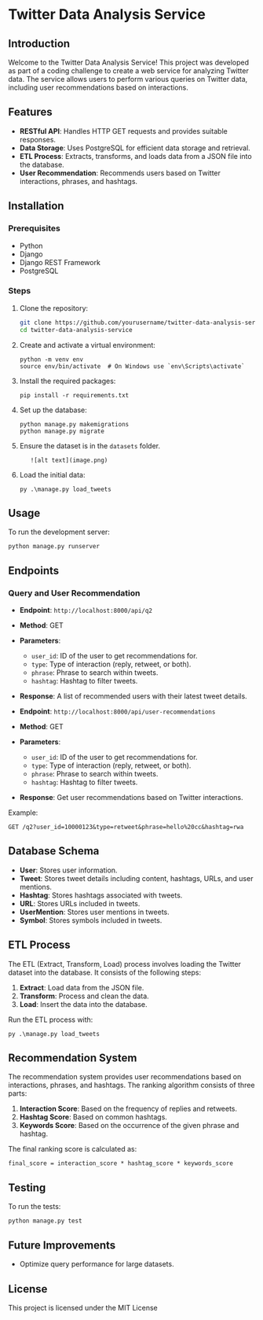 
# Twitter Data Analysis Service

## Introduction

Welcome to the Twitter Data Analysis Service! This project was developed as part of a coding challenge to create a web service for analyzing Twitter data. The service allows users to perform various queries on Twitter data, including user recommendations based on interactions.

## Features

- **RESTful API**: Handles HTTP GET requests and provides suitable responses.
- **Data Storage**: Uses PostgreSQL for efficient data storage and retrieval.
- **ETL Process**: Extracts, transforms, and loads data from a JSON file into the database.
- **User Recommendation**: Recommends users based on Twitter interactions, phrases, and hashtags.

## Installation

### Prerequisites

- Python
- Django
- Django REST Framework
- PostgreSQL

### Steps

1. Clone the repository:
   ```bash
   git clone https://github.com/yourusername/twitter-data-analysis-service.git
   cd twitter-data-analysis-service
   ```

2. Create and activate a virtual environment:
   ```
   python -m venv env
   source env/bin/activate  # On Windows use `env\Scripts\activate`
   ```

3. Install the required packages:
   ```
   pip install -r requirements.txt
   ```

4. Set up the database:
   ```
   python manage.py makemigrations
   python manage.py migrate
   ```

5. Ensure the dataset is in the `datasets` folder.
   ```
      ![alt text](image.png)
   ```

6. Load the initial data:
   ```
   py .\manage.py load_tweets
   ```

## Usage

To run the development server:
```
python manage.py runserver
```

## Endpoints

### Query and User Recommendation

- **Endpoint**: `http://localhost:8000/api/q2`
- **Method**: GET
- **Parameters**:
  - `user_id`: ID of the user to get recommendations for.
  - `type`: Type of interaction (reply, retweet, or both).
  - `phrase`: Phrase to search within tweets.
  - `hashtag`: Hashtag to filter tweets.
- **Response**: A list of recommended users with their latest tweet details.

- **Endpoint**: `http://localhost:8000/api/user-recommendations`
- **Method**: GET
- **Parameters**:
  - `user_id`: ID of the user to get recommendations for.
  - `type`: Type of interaction (reply, retweet, or both).
  - `phrase`: Phrase to search within tweets.
  - `hashtag`: Hashtag to filter tweets.
- **Response**: Get user recommendations based on Twitter interactions.

Example:
```
GET /q2?user_id=10000123&type=retweet&phrase=hello%20cc&hashtag=rwa
```

## Database Schema

- **User**: Stores user information.
- **Tweet**: Stores tweet details including content, hashtags, URLs, and user mentions.
- **Hashtag**: Stores hashtags associated with tweets.
- **URL**: Stores URLs included in tweets.
- **UserMention**: Stores user mentions in tweets.
- **Symbol**: Stores symbols included in tweets.

## ETL Process

The ETL (Extract, Transform, Load) process involves loading the Twitter dataset into the database. It consists of the following steps:

1. **Extract**: Load data from the JSON file.
2. **Transform**: Process and clean the data.
3. **Load**: Insert the data into the database.

Run the ETL process with:
```
py .\manage.py load_tweets
```

## Recommendation System

The recommendation system provides user recommendations based on interactions, phrases, and hashtags. The ranking algorithm consists of three parts:

1. **Interaction Score**: Based on the frequency of replies and retweets.
2. **Hashtag Score**: Based on common hashtags.
3. **Keywords Score**: Based on the occurrence of the given phrase and hashtag.

The final ranking score is calculated as:
```
final_score = interaction_score * hashtag_score * keywords_score
```

## Testing

To run the tests:
```
python manage.py test
```

## Future Improvements

- Optimize query performance for large datasets.

## License

This project is licensed under the MIT License
